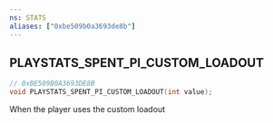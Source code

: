 ```yaml
---
ns: STATS
aliases: ["0xbe509b0a3693de8b"]
---
```

## PLAYSTATS_SPENT_PI_CUSTOM_LOADOUT

```c
// 0xBE509B0A3693DE8B
void PLAYSTATS_SPENT_PI_CUSTOM_LOADOUT(int value);
```

When the player uses the custom loadout

